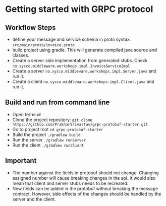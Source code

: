 # Getting started with GRPC protocol

## Workflow Steps
- define your message and service schema in proto syntax. `src/main/proto/invoice.proto`
- build project using gradle. This will generate compiled java source and classes.
- Create a server side implementation from generated stubs. Check `no.sysco.middleware.workshops.impl.InvoiceServiceImpl`
- Create a server `no.sysco.middleware.workshops.impl.Server.java` and run it.
- Create a client `no.sysco.middleware.workshops.impl.Client.java` and run it.

## Build and run from command line
- Open terminal
- Clone the project repository: `git clone https://github.com/PrakharSrivastav/grpc-protobuf-starter.git`
- Go to project root `cd grpc-protobuf-starter`
- Build the project `./gradlew build`
- Run the server `./gradlew runServer`
- Run the client `./gradlew runClient`

## Important
- The number against the fields in protobuf should not change. Changing assigned number will cause breaking changes in the api. It would also mean that client and server stubs needs to be recreated.
- New fields can be added in the protobuf without breaking the message contract. However, side effects of the changes should be handled by the server and the client.